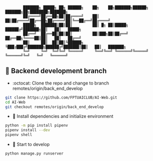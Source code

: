 ```

        ███████╗ █████╗ ██╗ ██████╗    ██╗    ██╗███████╗██████╗ ███████╗██╗████████╗███████╗
        ██╔════╝██╔══██╗██║██╔════╝    ██║    ██║██╔════╝██╔══██╗██╔════╝██║╚══██╔══╝██╔════╝
        █████╗  ███████║██║██║         ██║ █╗ ██║█████╗  ██████╔╝███████╗██║   ██║   █████╗  
        ██╔══╝  ██╔══██║██║██║         ██║███╗██║██╔══╝  ██╔══██╗╚════██║██║   ██║   ██╔══╝  
        ██║     ██║  ██║██║╚██████╗    ╚███╔███╔╝███████╗██████╔╝███████║██║   ██║   ███████╗
        ╚═╝     ╚═╝  ╚═╝╚═╝ ╚═════╝     ╚══╝╚══╝ ╚══════╝╚═════╝ ╚══════╝╚═╝   ╚═╝   ╚══════╝

```

## :robot: Backend development branch

- :octocat: Clone the repo and change to branch remotes/origin/back_end_develop

```sh
git clone https://github.com/FPTUAICLUB/AI-Web.git
cd AI-Web
git checkout remotes/origin/back_end_develop
```

- :wrench: Install dependencies and initialize environment

```sh
python -m pip install pipenv
pipenv install --dev
pipenv shell
```

- :rocket: Start to develop

```py
python manage.py runserver
```
